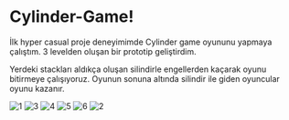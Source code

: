 # Cylinder-Game!

İlk hyper casual proje deneyimimde Cylinder game oyununu yapmaya çalıştım. 3 levelden oluşan bir prototip geliştirdim.

Yerdeki stackları aldıkça oluşan silindirle engellerden kaçarak oyunu bitirmeye çalışıyoruz. Oyunun sonuna altında silindir ile
giden oyuncular oyunu kazanır.

![1](https://user-images.githubusercontent.com/61984604/153600819-d202c787-ae4f-47aa-966b-6567ff3a1267.jpg)
![3](https://user-images.githubusercontent.com/61984604/153598786-c3c5bf34-8257-4296-8a66-32c6ff4da670.jpg)
![4](https://user-images.githubusercontent.com/61984604/153598803-8b4991d2-587b-4db1-9575-d8776dae5125.jpg)
![5](https://user-images.githubusercontent.com/61984604/153598814-f2035e31-d1d3-4c6c-b40e-3593ec1ed2c5.jpg)
![6](https://user-images.githubusercontent.com/61984604/153598822-6fa72d1f-014a-4794-9083-3dc7a8fe302e.jpg)
![2](https://user-images.githubusercontent.com/61984604/153598762-b43b9857-d18b-420d-b8c7-cd0259596f9f.jpg)
